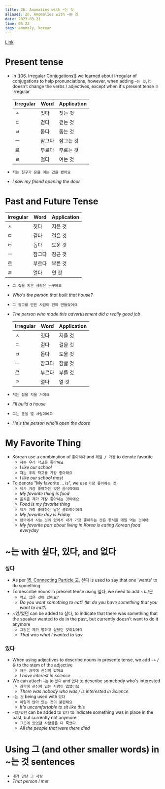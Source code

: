 ```yaml
---
title: 26. Anomalies with ~는 것
aliases: 26. Anomalies with ~는 것
date: 2023-03-21
time: 05:22
tags: anomaly, korean
---
```



[Link](https://www.howtostudykorean.com/unit-2-lower-intermediate-korean-grammar/unit-2-lessons-26-33/lesson-28/)

# Present tense

- in [[06. Irregular Conjugations]] we learned about irregular of conjugations to help pronunciations, however, when adding `~는 것`, it doesn't change the verbs / adjectives, except when it's present tense `ㄹ` irregular
    
    | Irregular | Word   | Application |
    | --------- | ------ | ----------- |
    | ㅅ        | 짓다   | 짓는 것     |
    | ㄷ        | 걷다   | 걷는 것     |
    | ㅂ        | 돕다   | 돕는 것     |
    | ㅡ        | 잠그다 | 잠그는 것   |
    | 르        | 부르다 | 부르는 것   |
    | ㄹ        | 열다   | 여는 것     |
    
- `저는 친구가 문을 여는 겄을 봤어요`
- *I saw my friend opening the door*

# Past and Future Tense

| Irregular | Word   | Application |
| --------- | ------ | ----------- |
| ㅅ        | 짓다   | 지은 것     |
| ㄷ        | 걷다   | 걸은 것     |
| ㅂ        | 돕다   | 도운 것     |
| ㅡ        | 잠그다 | 잠근 것     |
| 르        | 부르다 | 부른 것     |
| ㄹ        | 열다   | 연 것       |

- `그 집을 지은 사람은 누구에요`
- *Who's the person that built that house?*
- `그 광고를 만든 사람이 진짜 만들었어요`
- *The person who made this advertisement did a really good job*

	| Irregular | Word   | Application |
	| --------- | ------ | ----------- |
	| ㅅ        | 짓다   | 지을 것     |
	| ㄷ        | 걷다   | 걸을 것     |
	| ㅂ        | 돕다   | 도울 것     |
	| ㅡ        | 잠그다 | 잠글 것     |
	| 르        | 부르다 | 부를 것     |
	| ㄹ        | 열다   | 열 것       |

- `저는 집을 지을 거에요`
- *I'll build a house*
- `그는 문을 열 사람이에요`
- *He's the person who'll open the doors*

# My Favorite Thing

- Korean use a combination of `좋아하다` and `제일 / 가장` to denote favorite
    - `저는 우리 학교를 좋아해요`
    - *I like our school*
    - `저는 우리 학교를 가장 촣아해요`
    - *I like our school most*
- To denote "My favorite ... is", we use `가장 좋아하는 것`
    - `제가 가장 좋아하는 것은 음식이에요`
    - *My favorite thing is food*
    - `음식은 제가 가장 좋아하는 것이에요`
    - *Food is my favorite thing*
    - `제가 가장 좋아하는 날은 금요이이에요`
    - *My favorite day is Friday*
    - `한국에서 사는 것에 있어서 내가 가장 좋아하는 것은 한식을 매일 먹는 것이야`
    - *My favorite part about living in Korea is eating Korean food everyday*

# ~는 with 싶다, 있다, and 없다

### 싶다

- As per [15. Connecting Particle 고](https://www.notion.so/15-Connecting-Particle-4c419fd37b4443b89a996b299c1b5de4), 싶다 is used to say that one 'wants' to do something
- To describe nouns in present tense using 싶다, we need to add ~ㄴ/은
    - `먹고 십은 것이 있어요?`
    - *Do you want something to eat? (lit: do you have something that you want to eat?)*
- ~았/었던 can be added to 싶다, to indicate that there was something that the speaker wanted to do in the past, but currently doesn't want to do it anymore
    - `그것은 제가 말하고 싶었던 것이었어요`
    - *That was what I wanted to say*

### 있다

- When using adjectives to describe nouns in presente tense, we add `~ㄴ/은` to the stem of the adjective
    - `저는 과학에 관심이 있어요`
    - *I have interest in science*
- We can attach `~는` to `있다` and `없다` to describe somebody who's interested
    - `과학에 관심이 있는 사람이 없었어요`
    - *There was nobody who was / is interested in Science*
- `~는 것` being used with `있다`
    - `이렇게 앉아 있는 것이 불편해요`
    - *It's uncomfortable to sit like this*
- `~았/었던` can be added to `있다` to indicate something was in place in the past, but currently not anymore
    - `그곳에 있었던 사람들은 다 죽었다`
    - *All the people that were there died*

# Using 그 (and other smaller words) in ~는 것 sentences

- `내가 만난 그 사람`
- *That person I met*
